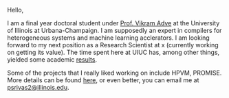 Hello,

I am a final year doctoral student under [Prof. Vikram Adve](http://vikram.cs.illinois.edu/) at the University of Illinois at Urbana-Champaign. I am supposedly an expert in compilers for heterogeneous systems and machine learning acclerators. I am looking forward to my next position as a Research Scientist at x (currently working on getting its value). The time spent here at UIUC has, among other things, yielded some academic [results](publications.md).

Some of the projects that I really liked working on include HPVM, PROMISE. More details can be found [here](projects.md), or even better, you can email me at [psrivas2@illinois.edu](mailto:psrivas2@illinois.edu).